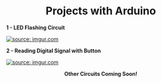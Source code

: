 <div align="center">

# Projects with Arduino

</div>

**1 - LED Flashing Circuit**

<a href="https://imgur.com/2am0LxR"><img src="https://i.imgur.com/2am0LxR.png" title="source: imgur.com" /></a>

**2 - Reading Digital Signal with Button**

<a href="https://imgur.com/r05lxX5"><img src="https://i.imgur.com/r05lxX5.png" title="source: imgur.com" /></a>


<div align="center">
  
**Other Circuits Coming Soon!**

</div>
